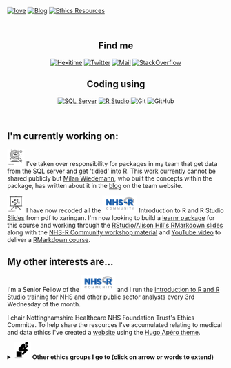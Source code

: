 <a href="https://github.com/CDU-data-science-team" target="_blank"><img alt="love"  src="https://badgen.net/badge/Open%20Source%20%3F/Yes%21/blue?icon=github"/></a>
<a href="https://philosopher-analyst.netlify.app/" target="_blank"><img alt="Blog" src=https://img.shields.io/badge/blog-philosopher--analyst-yellowgreen></a> 
<a href="https://ethics-committee-resources.netlify.app/" target="_blank"><img alt="Ethics Resources" src=https://img.shields.io/badge/ethics-ethics--resources-green></a> 

<br> 

<h2 align="center">Find me</h2>
<p align="center"><a 
href="https://hexitime.com/" target="_blank"><img alt="Hexitime"
src="https://img.shields.io/static/v1?label=hexitime&message=skill--exchange&color=blue"/></a> <a 
href="https://twitter.com/Letxuga007" target="_blank"><img alt="Twitter" 
src="https://img.shields.io/twitter/follow/Letxuga007" /></a> <a 
href="mailto:zoe.turner2@notthc.nhs.uk" target="_blank"><img alt="Mail"
src="https://img.shields.io/badge/-zoe.turner2@notthc.nhs.uk-c14438?style=flat-square&logo=Gmail&logoColor=white&link=mailto:zoe.turner2@notthc.nhs.uk"/></a> <a 
href="https://stackoverflow.com/users/11788441/zo%c3%ab-turner" target="_blank"><img alt="StackOverflow" 
src="https://stackoverflow-badge.vercel.app/?userID=11788441" /></a> 
</p>

<h2 align="center">Coding using</h2>
<p align="center">
<a href="https://lextuga007.github.io/PhilosopherAnalyst/posts/2021-02-13-finding-sql-varcharmax/" target="_blank"><img alt="SQL Server" src="https://img.shields.io/badge/Microsoft%20SQL%20Server-%2312100E.svg?logo=microsoft-sql-server&logoColor=red&style=for-the-badge"/></a> 
<a href="https://community.rstudio.com/badges/44/new-user-of-the-month" target="_blank"><img alt="R Studio" src="https://img.shields.io/badge/RStudio-%2312100E.svg?logo=rstudio&style=for-the-badge"/></a> 
<a target="_blank"><img alt="Git" src="https://img.shields.io/badge/Git-%2312100E.svg?logo=git&style=for-the-badge"/></a> 
<a target="_blank"><img alt="GitHub" src="https://img.shields.io/badge/GitHub-black?logo=GitHub&style=for-the-badge"/></a> 
</p>
</br>


## I'm currently working on:

<img src="img/noun_analysis_3166081.png" alt="Analysis" width="40" height="40"/> I've taken over responsibility for packages in my team that get data from the SQL server and get 'tidied' into R. This work currently cannot be shared publicly but [Milan Wiedemann](https://github.com/milanwiedemann), who built the concepts within the package, has written about it in the [blog](https://cdu-data-science-team.github.io/team-blog/posts/2021-08-06-nottshcverse/) on the team website.

<img src="img/noun_presentation_82925.png" alt="Slides" width="40" height="40"/> I have now recoded all the [<img src="img/NHSRLogo.png" alt="NHS-R Community" width="80" height="40"/>](https://nhsrcommunity.com/) Introduction to R and R Studio [Slides](https://philosopher-analyst.netlify.app/collection/) from pdf to xaringan. I'm now looking to build a [learnr package](https://github.com/nhs-r-community/NHSRtraining) for this course and working through the [RStudio/Alison Hill's RMarkdown slides](https://github.com/rstudio-education/communicate-rmd-workshop) along with the [NHS-R Community workshop material](https://github.com/nhs-r-community/intro_rmd) and [YouTube video](https://www.youtube.com/watch?v=RaM6fgwMZIs) to deliver a [RMarkdown course](https://github.com/Lextuga007/rmd-workshop).

## My other interests are...

I'm a Senior Fellow of the [<img src="img/NHSRLogo.png" alt="NHS-R Community" width="80" height="40"/>](https://nhsrcommunity.com/) and I run the [introduction to R and R Studio training](https://nhsrcommunity.com/events/) for NHS and other public sector analysts every 3rd Wednesday of the month.

I chair Nottinghamshire Healthcare NHS Foundation Trust's Ethics Committe. To help share the resources I've accumulated relating to medical and data ethics I've created a [website](https://ethics-committee-resources.netlify.app/) using the [Hugo Apéro theme](https://github.com/hugo-apero/apero).

<details>
  <summary><b><img src="img/noun_thinker_215431.png" alt="Philosophy" width="40" height="40"/> Other ethics groups I go to (click on arrow or words to extend) </b></summary>
  
✨ [Data Ethics Group](https://github.com/very-good-science/data-ethics-club)
<br>
✨ [Data Science Campus Ethics Society Reading Group](https://datasciencecampus.github.io/ethics_society_reading_group/) <br>
✨ Nottinghamshire Healthcare NHS Foundation Trust Ethics Committee - [resources](https://ethics-committee-resources.netlify.app/)  <br>
✨ Nottingham University Hospitals Ethics Committee.
</details>


<!--
## Other repos to which I've contributed to:

[![NHSRdatasets](https://github-readme-stats.vercel.app/api/pin/?username=nhs-r-community&repo=NHSRdatasets)](https://github.com/nhs-r-community/NHSRdatasets)

[![dataCompareR](https://github-readme-stats.vercel.app/api/pin/?username=capitalone&repo=dataCompareR)](https://github.com/capitalone/dataCompareR)

[![Health Foundation Covid-19 Resources](https://github-readme-stats.vercel.app/api/pin/?username=HFAnalyticsLab&repo=COVID19_Resources)](https://github.com/HFAnalyticsLab/COVID19_Resources)


Attributions: 
analysis by Flatart from the Noun Project
presentation by Garrett Knoll from the Noun Project
thinker by Gilbert Bages from the Noun Project
Venn Diagram by Josh Sorosky from the Noun Project

Badges from:

inspiration from https://github.com/claytonjhamilton/claytonjhamilton
https://github.com/Naereen/badges
https://github.com/ellerbrock/open-source-badges/blob/master/README.md - not used
https://github.com/anuraghazra/github-readme-stats
https://shields.io/category/build


-->

